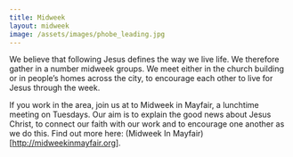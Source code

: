 ```yaml
---
title: Midweek
layout: midweek
image: /assets/images/phobe_leading.jpg
---
```

We believe that following Jesus defines the way we live life. We therefore gather in a number midweek groups. We meet either in the church building or in people’s homes across the city, to encourage each other to live for Jesus through the week. 

If you work in the area, join us at  to Midweek in Mayfair, a lunchtime meeting on Tuesdays. Our aim is to explain the good news about Jesus Christ, to connect our faith with our work and to encourage one another as we do this. Find out more here: (Midweek In Mayfair)[http://midweekinmayfair.org].